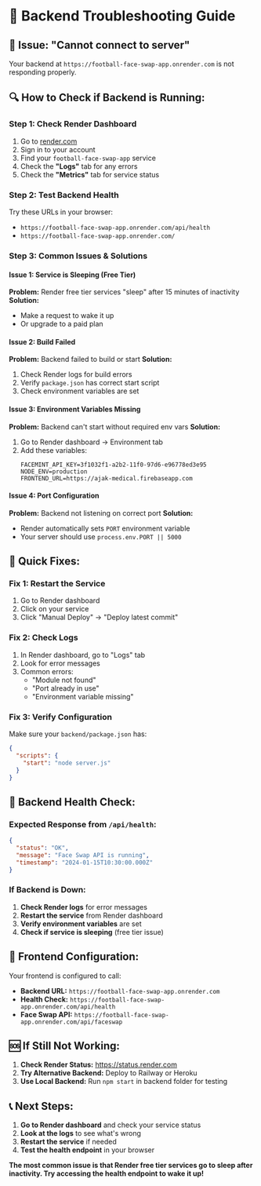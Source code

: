 # 🔧 Backend Troubleshooting Guide

## 🚨 **Issue: "Cannot connect to server"**

Your backend at `https://football-face-swap-app.onrender.com` is not responding properly.

## 🔍 **How to Check if Backend is Running:**

### **Step 1: Check Render Dashboard**
1. Go to [render.com](https://render.com)
2. Sign in to your account
3. Find your `football-face-swap-app` service
4. Check the **"Logs"** tab for any errors
5. Check the **"Metrics"** tab for service status

### **Step 2: Test Backend Health**
Try these URLs in your browser:
- `https://football-face-swap-app.onrender.com/api/health`
- `https://football-face-swap-app.onrender.com/`

### **Step 3: Common Issues & Solutions**

#### **Issue 1: Service is Sleeping (Free Tier)**
**Problem:** Render free tier services "sleep" after 15 minutes of inactivity
**Solution:** 
- Make a request to wake it up
- Or upgrade to a paid plan

#### **Issue 2: Build Failed**
**Problem:** Backend failed to build or start
**Solution:**
1. Check Render logs for build errors
2. Verify `package.json` has correct start script
3. Check environment variables are set

#### **Issue 3: Environment Variables Missing**
**Problem:** Backend can't start without required env vars
**Solution:**
1. Go to Render dashboard → Environment tab
2. Add these variables:
   ```
   FACEMINT_API_KEY=3f1032f1-a2b2-11f0-97d6-e96778ed3e95
   NODE_ENV=production
   FRONTEND_URL=https://ajak-medical.firebaseapp.com
   ```

#### **Issue 4: Port Configuration**
**Problem:** Backend not listening on correct port
**Solution:**
- Render automatically sets `PORT` environment variable
- Your server should use `process.env.PORT || 5000`

## 🚀 **Quick Fixes:**

### **Fix 1: Restart the Service**
1. Go to Render dashboard
2. Click on your service
3. Click "Manual Deploy" → "Deploy latest commit"

### **Fix 2: Check Logs**
1. In Render dashboard, go to "Logs" tab
2. Look for error messages
3. Common errors:
   - "Module not found"
   - "Port already in use"
   - "Environment variable missing"

### **Fix 3: Verify Configuration**
Make sure your `backend/package.json` has:
```json
{
  "scripts": {
    "start": "node server.js"
  }
}
```

## 🔧 **Backend Health Check:**

### **Expected Response from `/api/health`:**
```json
{
  "status": "OK",
  "message": "Face Swap API is running",
  "timestamp": "2024-01-15T10:30:00.000Z"
}
```

### **If Backend is Down:**
1. **Check Render logs** for error messages
2. **Restart the service** from Render dashboard
3. **Verify environment variables** are set
4. **Check if service is sleeping** (free tier issue)

## 🎯 **Frontend Configuration:**

Your frontend is configured to call:
- **Backend URL:** `https://football-face-swap-app.onrender.com`
- **Health Check:** `https://football-face-swap-app.onrender.com/api/health`
- **Face Swap API:** `https://football-face-swap-app.onrender.com/api/faceswap`

## 🆘 **If Still Not Working:**

1. **Check Render Status:** https://status.render.com
2. **Try Alternative Backend:** Deploy to Railway or Heroku
3. **Use Local Backend:** Run `npm start` in backend folder for testing

## 📞 **Next Steps:**

1. **Go to Render dashboard** and check your service status
2. **Look at the logs** to see what's wrong
3. **Restart the service** if needed
4. **Test the health endpoint** in your browser

**The most common issue is that Render free tier services go to sleep after inactivity. Try accessing the health endpoint to wake it up!**
